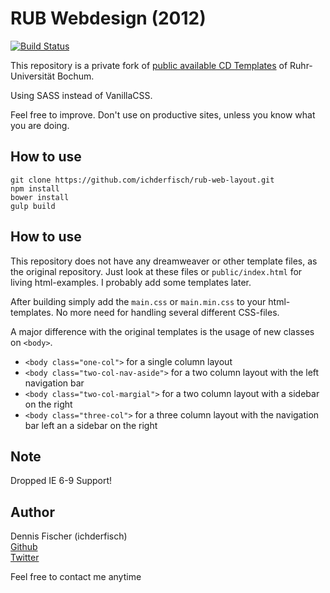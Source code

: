 # RUB Webdesign (2012)

[![Build Status](https://travis-ci.org/ichderfisch/rub-web.svg?branch=master)](https://travis-ci.org/ichderfisch/rub-web-layout)

This repository is a private fork of [public available CD Templates](http://www.ruhr-uni-bochum.de/cd/cd-2016/web.html) of Ruhr-Universität Bochum.

Using SASS instead of VanillaCSS.

Feel free to improve. Don't use on productive sites, unless you know what you are doing.

## How to use

```
git clone https://github.com/ichderfisch/rub-web-layout.git
npm install
bower install
gulp build
```

## How to use

This repository does not have any dreamweaver or other template files, as the original repository. Just look at these files or  ``public/index.html`` for living html-examples. I probably add some templates later.

After building simply add the ``main.css`` or ``main.min.css`` to your html-templates. No more need for handling several different CSS-files.

A major difference with the original templates is the usage of new classes on ``<body>``.

- ``<body class="one-col">`` for a single column layout
- ``<body class="two-col-nav-aside">`` for a two column layout with the left navigation bar
- ``<body class="two-col-margial">`` for a two column layout with a sidebar on the right
- ``<body class="three-col">`` for a three column layout with the navigation bar left an a sidebar on the right

## Note

Dropped IE 6-9 Support!

## Author
Dennis Fischer (ichderfisch)  
[Github](https://github.com/ichderfisch/)  
[Twitter](https://twitter.com/ichderfisch/)

Feel free to contact me anytime
